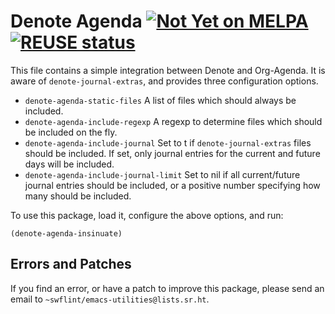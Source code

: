 <!--
SPDX-FileCopyrightText: Copyright (C) 2025 Samuel W. Flint <swflint@samuelwflint.com>

SPDX-License-Identifier: GFDL-1.3-or-later
-->

# Denote Agenda [![Not Yet on MELPA](https://melpa.org/packages/denote-agenda-badge.svg)](https://melpa.org/#/denote-agenda) [![REUSE status](https://api.reuse.software/badge/git.sr.ht/~swflint/denote-agenda)](https://api.reuse.software/info/git.sr.ht/~swflint/denote-agenda)

This file contains a simple integration between Denote and Org-Agenda.
It is aware of `denote-journal-extras`, and provides three configuration options.

 - `denote-agenda-static-files` A list of files which should always be included.
 - `denote-agenda-include-regexp` A regexp to determine files which should be included on the fly.
 - `denote-agenda-include-journal` Set to t if `denote-journal-extras` files should be included.
   If set, only journal entries for the current and future days will be included.
- `denote-agenda-include-journal-limit` Set to nil if all current/future journal entries should be included, or a positive number specifying how many should be included.

To use this package, load it, configure the above options, and run:

```elisp
(denote-agenda-insinuate)
```

## Errors and Patches

If you find an error, or have a patch to improve this package, please send an email to `~swflint/emacs-utilities@lists.sr.ht`.
